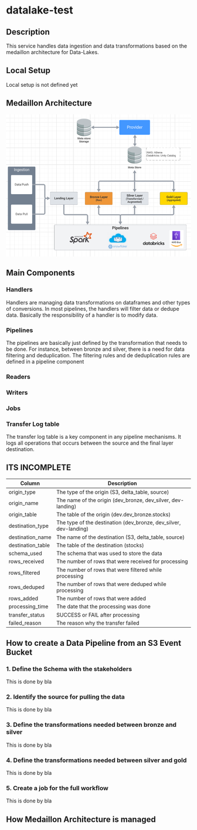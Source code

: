 # datalake-test

## Description

This service handles data ingestion and data transformations based on the medaillon architecture for Data-Lakes. 

## Local Setup
Local setup is not defined yet


## Medaillon Architecture
![Image Alt text](doc/images/medaillon.png)

## Main Components

### Handlers
Handlers are managing data transformations on dataframes and other types of conversions. In most pipelines, the handlers will filter data or dedupe data. Basically the responsibility of a handler is to modify data.

### Pipelines
The pipelines are basically just defined by the transformation that needs to be done. For instance, between bronze and silver, there is a need for data filtering and deduplication. The filtering rules and de deduplication rules are defined in a pipeline component

### Readers

### Writers

### Jobs

### Transfer Log table
The transfer log table is a key component in any pipeline mechanisms. It logs all operations that occurs between the source and the final layer destination.


## ITS INCOMPLETE
| Column  | Description |
| ------------- | ------------- |
| origin_type  | The type of the origin (S3, delta_table, source)  |
| origin_name  | The name of the origin (dev_bronze, dev_silver, dev-landing)  |
| origin_table  | The table of the origin (dev.dev_bronze.stocks)  |
| destination_type  | The type of the destination (dev_bronze, dev_silver, dev-landing)  |
| destination_name  | The name of the destination (S3, delta_table, source)  |
| destination_table  | The table of the destination (stocks)  |
| schema_used  | The schema that was used to store the data  |
| rows_received  | The number of rows that were received for processing  |
| rows_filtered  | The number of rows that were filtered while processing  |
| rows_deduped  | The number of rows that were deduped while processing  |
| rows_added  | The number of rows that were added  |
| processing_time  | The date that the processing was done  |
| transfer_status  | SUCCESS or FAIL after processing  |
| failed_reason  | The reason why the transfer failed  |




## How to create a Data Pipeline from an S3 Event Bucket

### 1. Define the Schema with the stakeholders
This is done by bla

### 2. Identify the source for pulling the data
This is done by bla

### 3. Define the transformations needed between bronze and silver
This is done by bla

### 4. Define the transformations needed between silver and gold
This is done by bla

### 5. Create a job for the full workflow
This is done by bla



## How Medaillon Architecture is managed



